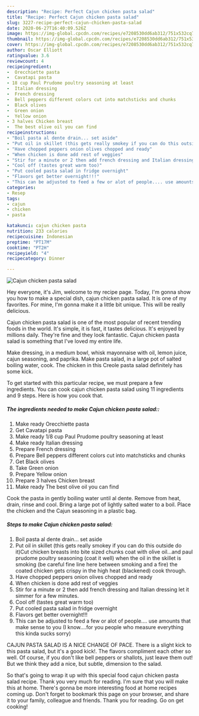```yaml
---
description: "Recipe: Perfect Cajun chicken pasta salad"
title: "Recipe: Perfect Cajun chicken pasta salad"
slug: 3227-recipe-perfect-cajun-chicken-pasta-salad
date: 2020-06-27T16:40:09.526Z
image: https://img-global.cpcdn.com/recipes/e7208530dd6ab312/751x532cq70/cajun-chicken-pasta-salad-recipe-main-photo.jpg
thumbnail: https://img-global.cpcdn.com/recipes/e7208530dd6ab312/751x532cq70/cajun-chicken-pasta-salad-recipe-main-photo.jpg
cover: https://img-global.cpcdn.com/recipes/e7208530dd6ab312/751x532cq70/cajun-chicken-pasta-salad-recipe-main-photo.jpg
author: Oscar Elliott
ratingvalue: 3.6
reviewcount: 4
recipeingredient:
-  Orecchiette pasta
-  Cavatapi pasta
- 18 cup Paul Prudome poultry seasoning at least
-  Italian dressing
-  French dressing
-  Bell peppers different colors cut into matchsticks and chunks
-  Black olives
-  Green onion
-  Yellow onion
- 3 halves Chicken breast
-  The best olive oil you can find
recipeinstructions:
- "Boil pasta al dente drain... set aside"
- "Put oil in skillet (this gets really smokey if you can do this outside do it)Cut chicken breasts into bite sized chunks coat with olive oil...and paul prudome poultry seasoning (coat it well) when the oil in the skillet is smoking (be careful fine line here between smoking and a fire) the coated chicken gets crispy in the high heat (blackened) cook through."
- "Have chopped peppers onion olives chopped and ready"
- "When chicken is done add rest of veggies"
- "Stir for a minute or 2 then add french dressing and Italian dressing let it simmer for a few minutes."
- "Cool off (tastes great warm too)"
- "Put cooled pasta salad in fridge overnight"
- "Flavors get better overnight!!!"
- "This can be adjusted to feed a few or alot of people.... use amounts that make sense to you (I know....for you people who measure everything this kinda sucks sorry)"
categories:
- Resep
tags:
- cajun
- chicken
- pasta

katakunci: cajun chicken pasta
nutrition: 233 calories
recipecuisine: Indonesian
preptime: "PT17M"
cooktime: "PT2H"
recipeyield: "4"
recipecategory: Dinner

---
```



![Cajun chicken pasta salad](https://img-global.cpcdn.com/recipes/e7208530dd6ab312/751x532cq70/cajun-chicken-pasta-salad-recipe-main-photo.jpg)

Hey everyone, it's Jim, welcome to my recipe page. Today, I'm gonna show you how to make a special dish, cajun chicken pasta salad. It is one of my favorites. For mine, I'm gonna make it a little bit unique. This will be really delicious.

Cajun chicken pasta salad is one of the most popular of recent trending foods in the world. It's simple, it is fast, it tastes delicious. It's enjoyed by millions daily. They're fine and they look fantastic. Cajun chicken pasta salad is something that I've loved my entire life.

Make dressing, in a medium bowl, whisk mayonnaise with oil, lemon juice, cajun seasoning, and paprika. Make pasta salad, in a large pot of salted boiling water, cook. The chicken in this Creole pasta salad definitely has some kick.


To get started with this particular recipe, we must prepare a few ingredients. You can cook cajun chicken pasta salad using 11 ingredients and 9 steps. Here is how you cook that.

##### The ingredients needed to make Cajun chicken pasta salad::

1. Make ready  Orecchiette pasta
1. Get  Cavatapi pasta
1. Make ready 1/8 cup Paul Prudome poultry seasoning at least
1. Make ready  Italian dressing
1. Prepare  French dressing
1. Prepare  Bell peppers different colors cut into matchsticks and chunks
1. Get  Black olives
1. Take  Green onion
1. Prepare  Yellow onion
1. Prepare 3 halves Chicken breast
1. Make ready  The best olive oil you can find


Cook the pasta in gently boiling water until al dente. Remove from heat, drain, rinse and cool. Bring a large pot of lightly salted water to a boil. Place the chicken and the Cajun seasoning in a plastic bag. 

##### Steps to make Cajun chicken pasta salad:

1. Boil pasta al dente drain... set aside
1. Put oil in skillet (this gets really smokey if you can do this outside do it)Cut chicken breasts into bite sized chunks coat with olive oil...and paul prudome poultry seasoning (coat it well) when the oil in the skillet is smoking (be careful fine line here between smoking and a fire) the coated chicken gets crispy in the high heat (blackened) cook through.
1. Have chopped peppers onion olives chopped and ready
1. When chicken is done add rest of veggies
1. Stir for a minute or 2 then add french dressing and Italian dressing let it simmer for a few minutes.
1. Cool off (tastes great warm too)
1. Put cooled pasta salad in fridge overnight
1. Flavors get better overnight!!!
1. This can be adjusted to feed a few or alot of people.... use amounts that make sense to you (I know....for you people who measure everything this kinda sucks sorry)


CAJUN PASTA SALAD IS A NICE CHANGE OF PACE. There is a slight kick to this pasta salad, but it&#39;s a good kick!. The flavors compliment each other so well. Of course, if you don&#39;t like bell peppers or shallots, just leave them out! But we think they add a nice, but subtle, dimension to the salad. 

So that's going to wrap it up with this special food cajun chicken pasta salad recipe. Thank you very much for reading. I'm sure that you will make this at home. There's gonna be more interesting food at home recipes coming up. Don't forget to bookmark this page on your browser, and share it to your family, colleague and friends. Thank you for reading. Go on get cooking!
